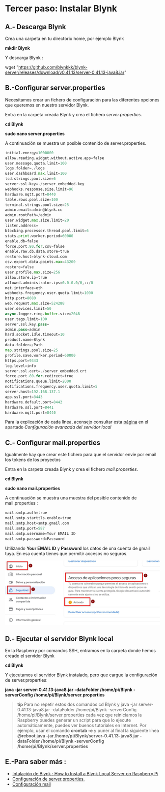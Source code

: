 # Tercer paso: Instalar Blynk

## A.- Descarga Blynk

Crea una carpeta en tu directorio home, por ejemplo Blynk

**mkdir Blynk**

Y descarga Blynk :

wget "https://github.com/blynkkk/blynk-server/releases/download/v0.41.13/server-0.41.13-java8.jar"

## B.-Configurar server.properties

Necesitamos crear un fichero de configuración para las diferentes opciones que queremos en nuestro servidor Blynk.

Entra en la carpeta creada Blynk y crea el fichero *server.properties*.

**cd Blynk**

**sudo nano server.properties**

A continuación se muestra un posible contenido de server.properties.

```python
initial.energy=1000000
allow.reading.widget.without.active.app=false
user.message.quota.limit=100
logs.folder=./logs
user.dashboard.max.limit=100
lcd.strings.pool.size=6
server.ssl.key=./server_embedded.key
webhooks.response.size.limit=96
hardware.mqtt.port=8440
table.rows.pool.size=100
terminal.strings.pool.size=25
admin.email=admin@blynk.cc
admin.rootPath=/admin
user.widget.max.size.limit=20
listen.address=
blocking.processor.thread.pool.limit=6
stats.print.worker.period=60000
enable.db=false
force.port.80.for.csv=false
enable.raw.db.data.store=true
restore.host=blynk-cloud.com
csv.export.data.points.max=43200
restore=false
user.profile.max.size=256
allow.store.ip=true
allowed.administrator.ips=0.0.0.0/0,::/0
net.interface=eth
webhooks.frequency.user.quota.limit=1000
http.port=8080
web.request.max.size=524288
user.devices.limit=50
async.logger.ring.buffer.size=2048
user.tags.limit=100
server.ssl.key.pass=
admin.pass=admin
hard.socket.idle.timeout=10
product.name=Blynk
data.folder=/Path
map.strings.pool.size=25
profile.save.worker.period=60000
https.port=9443
log.level=info
server.ssl.cert=./server_embedded.crt
force.port.80.for.redirect=true
notifications.queue.limit=2000
notifications.frequency.user.quota.limit=5
server.host=192.168.137.1
app.ssl.port=8443
hardware.default.port=8442
hardware.ssl.port=8441
hardware.mqtt.port=8440

```
Para la explicación de cada línea, aconsejo consultar esta [página](https://www.sysadminsdecuba.com/2020/04/instalando-blynk-server-localmente/) en el apartado *Configuración avanzada del servidor local*

## C.- Configurar mail.properties

Igualmente hay que crear este fichero para que el servidor envíe por email los tokens de los proyectos

Entra en la carpeta creada Blynk y crea el fichero *mail.properties*.

**cd Blynk**

**sudo nano mail.properties**

A continuación se muestra una muestra del posible contenido de mail.properties :
```python
mail.smtp.auth=true
mail.smtp.starttls.enable=true
mail.smtp.host=smtp.gmail.com
mail.smtp.port=587
mail.smtp.username=Your EMAIL ID
mail.smtp.password=Password
```

Utilizando **Your EMAIL ID** y **Password** los datos de una cuenta de gmail tuya. En esa cuenta tienes que permitir accesos no seguros.

![](/assets/cuentagoogle.jpg)


## D.- Ejecutar el servidor Blynk local

En la Raspberry por comandos SSH, entramos en la carpeta donde hemos creado el servidor Blynk

**cd Blynk**

Y ejecutamos el servidor Blynk instalado, pero que cargue la configuración de server.properties:

**java -jar server-0.41.13-java8.jar -dataFolder /home/pi/Blynk -serverConfig /home/pi/Blynk/server.properties**

>**tip**
>Para no repetir estos dos comandos cd Blynk y java -jar server-0.41.13-java8.jar -dataFolder /home/pi/Blynk -serverConfig /home/pi/Blynk/server.properties cada vez qye reiniciamos la Raspberry puedes generar un script para que lo ejecute automáticamente, puedes ver buenos tutoriales en Internet.
>Por ejemplo, usar el comando
> **crontab -e**
>y puner al final la siguiente línea
>**@reboot java -jar /home/pi/Blynk/server-0.41.13-java8.jar -dataFolder /home/pi/Blynk -serverConfig /home/pi/Blynk/server.properties**

## E.-Para saber más :

* [Intalación de Blynk : How to Install a Blynk Local Server on Raspberry Pi](https://circuitdigest.com/microcontroller-projects/how-to-install-a-blynk-local-server-on-raspberry-pi)
* [Configuración de server.properties.](https://diyprojects.io/blynk-how-to-install-a-private-local-server-on-raspberry-pi-3-unlimited-energy-test-wemos-dht22/#.YImMULUzY2y)
* [Configuración mail](https://github.com/blynkkk/blynk-server#requirements)
